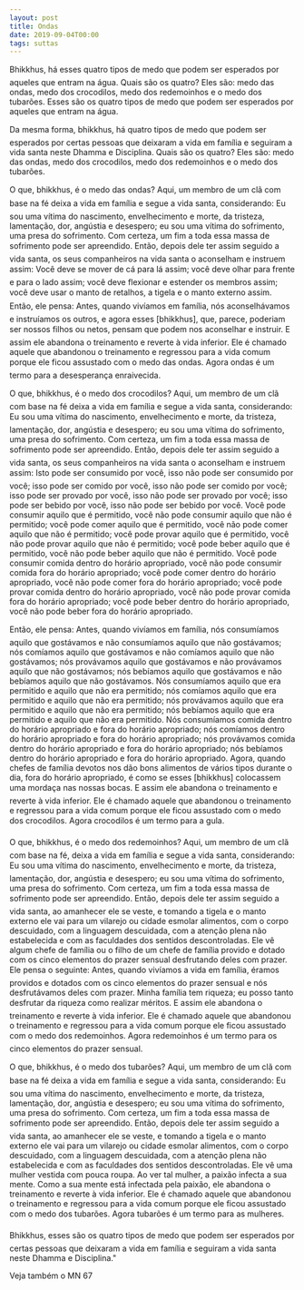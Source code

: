 ```yaml
---
layout: post
title: Ondas
date: 2019-09-04T00:00
tags: suttas
---
```

Bhikkhus, há esses quatro tipos de medo que podem ser esperados por aqueles que entram na água. Quais são os quatro? Eles são: medo das ondas, medo dos crocodilos, medo dos redemoinhos e o medo dos tubarões. Esses são os quatro tipos de medo que podem ser esperados por aqueles que entram na água.

Da mesma forma, bhikkhus, há quatro tipos de medo que podem ser esperados por certas pessoas que deixaram a vida em família e seguiram a vida santa neste Dhamma e Disciplina. Quais são os quatro? Eles são: medo das ondas, medo dos crocodilos, medo dos redemoinhos e o medo dos tubarões.

O que, bhikkhus, é o medo das ondas? Aqui, um membro de um clã com base na fé deixa a vida em família e segue a vida santa, considerando: Eu sou uma vítima do nascimento, envelhecimento e morte, da tristeza, lamentação, dor, angústia e desespero; eu sou uma vítima do sofrimento, uma presa do sofrimento. Com certeza, um fim a toda essa massa de sofrimento pode ser apreendido. Então, depois dele ter assim seguido a vida santa, os seus companheiros na vida santa o aconselham e instruem assim: Você deve se mover de cá para lá assim; você deve olhar para frente e para o lado assim; você deve flexionar e estender os membros assim; você deve usar o manto de retalhos, a tigela e o manto externo assim. Então, ele pensa: Antes, quando vivíamos em família, nós aconselhávamos e instruíamos os outros, e agora esses [bhikkhus], que, parece, poderiam ser nossos filhos ou netos, pensam que podem nos aconselhar e instruir. E assim ele abandona o treinamento e reverte à vida inferior. Ele é chamado aquele que abandonou o treinamento e regressou para a vida comum porque ele ficou assustado com o medo das ondas. Agora ondas é um termo para a desesperança enraivecida.

O que, bhikkhus, é o medo dos crocodilos? Aqui, um membro de um clã com base na fé deixa a vida em família e segue a vida santa, considerando: Eu sou uma vítima do nascimento, envelhecimento e morte, da tristeza, lamentação, dor, angústia e desespero; eu sou uma vítima do sofrimento, uma presa do sofrimento. Com certeza, um fim a toda essa massa de sofrimento pode ser apreendido. Então, depois dele ter assim seguido a vida santa, os seus companheiros na vida santa o aconselham e instruem assim: Isto pode ser consumido por você, isso não pode ser consumido por você; isso pode ser comido por você, isso não pode ser comido por você; isso pode ser provado por você, isso não pode ser provado por você; isso pode ser bebido por você, isso não pode ser bebido por você. Você pode consumir aquilo que é permitido, você não pode consumir aquilo que não é permitido; você pode comer aquilo que é permitido, você não pode comer aquilo que não é permitido; você pode provar aquilo que é permitido, você não pode provar aquilo que não é permitido; você pode beber aquilo que é permitido, você não pode beber aquilo que não é permitido. Você pode consumir comida dentro do horário apropriado, você não pode consumir comida fora do horário apropriado; você pode comer dentro do horário apropriado, você não pode comer fora do horário apropriado; você pode provar comida dentro do horário apropriado, você não pode provar comida fora do horário apropriado; você pode beber dentro do horário apropriado, você não pode beber fora do horário apropriado.

Então, ele pensa: Antes, quando vivíamos em família, nós consumíamos aquilo que gostávamos e não consumíamos aquilo que não gostávamos; nós comíamos aquilo que gostávamos e não comíamos aquilo que não gostávamos; nós provávamos aquilo que gostávamos e não provávamos aquilo que não gostávamos; nós bebíamos aquilo que gostávamos e não bebíamos aquilo que não gostávamos. Nós consumíamos aquilo que era permitido e aquilo que não era permitido; nós comíamos aquilo que era permitido e aquilo que não era permitido; nós provávamos aquilo que era permitido e aquilo que não era permitido; nós bebíamos aquilo que era permitido e aquilo que não era permitido. Nós consumíamos comida dentro do horário apropriado e fora do horário apropriado; nós comíamos dentro do horário apropriado e fora do horário apropriado; nós provávamos comida dentro do horário apropriado e fora do horário apropriado; nós bebíamos dentro do horário apropriado e fora do horário apropriado. Agora, quando chefes de família devotos nos dão bons alimentos de vários tipos durante o dia, fora do horário apropriado, é como se esses [bhikkhus] colocassem uma mordaça nas nossas bocas. E assim ele abandona o treinamento e reverte à vida inferior. Ele é chamado aquele que abandonou o treinamento e regressou para a vida comum porque ele ficou assustado com o medo dos crocodilos. Agora crocodilos é um termo para a gula.

O que, bhikkhus, é o medo dos redemoinhos? Aqui, um membro de um clã com base na fé, deixa a vida em família e segue a vida santa, considerando: Eu sou uma vítima do nascimento, envelhecimento e morte, da tristeza, lamentação, dor, angústia e desespero; eu sou uma vítima do sofrimento, uma presa do sofrimento. Com certeza, um fim a toda essa massa de sofrimento pode ser apreendido. Então, depois dele ter assim seguido a vida santa, ao amanhecer ele se veste, e tomando a tigela e o manto externo ele vai para um vilarejo ou cidade esmolar alimentos, com o corpo descuidado, com a linguagem descuidada, com a atenção plena não estabelecida e com as faculdades dos sentidos descontroladas. Ele vê algum chefe de família ou o filho de um chefe de família provido e dotado com os cinco elementos do prazer sensual desfrutando deles com prazer. Ele pensa o seguinte: Antes, quando vivíamos a vida em família, éramos providos e dotados com os cinco elementos do prazer sensual e nós desfrutávamos deles com prazer. Minha família tem riqueza; eu posso tanto desfrutar da riqueza como realizar méritos. E assim ele abandona o treinamento e reverte à vida inferior. Ele é chamado aquele que abandonou o treinamento e regressou para a vida comum porque ele ficou assustado com o medo dos redemoinhos. Agora redemoinhos é um termo para os cinco elementos do prazer sensual.

O que, bhikkhus, é o medo dos tubarões? Aqui, um membro de um clã com base na fé deixa a vida em família e segue a vida santa, considerando: Eu sou uma vítima do nascimento, envelhecimento e morte, da tristeza, lamentação, dor, angústia e desespero; eu sou uma vítima do sofrimento, uma presa do sofrimento. Com certeza, um fim a toda essa massa de sofrimento pode ser apreendido. Então, depois dele ter assim seguido a vida santa, ao amanhecer ele se veste, e tomando a tigela e o manto externo ele vai para um vilarejo ou cidade esmolar alimentos, com o corpo descuidado, com a linguagem descuidada, com a atenção plena não estabelecida e com as faculdades dos sentidos descontroladas. Ele vê uma mulher vestida com pouca roupa. Ao ver tal mulher, a paixão infecta a sua mente. Como a sua mente está infectada pela paixão, ele abandona o treinamento e reverte à vida inferior. Ele é chamado aquele que abandonou o treinamento e regressou para a vida comum porque ele ficou assustado com o medo dos tubarões. Agora tubarões é um termo para as mulheres.

Bhikkhus, esses são os quatro tipos de medo que podem ser esperados por certas pessoas que deixaram a vida em família e seguiram a vida santa neste Dhamma e Disciplina."

Veja também o MN 67

